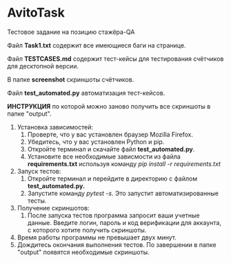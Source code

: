 # AvitoTask

Тестовое задание на позицию стажёра-QA

Файл **Task1.txt** содержит все имеющиеся баги на странице.

Файл **TESTCASES.md** содержит тест-кейсы для тестирования счётчиков для десктопной версии.

В папке **screenshot** скриншоты счётчиков.

Файл **test_automated.py** автоматизация тест-кейсов.

**ИНСТРУКЦИЯ** по которой можно заново получить все скриншоты в папке "output".

1. Установка зависимостей:
   1. Проверте, что у вас установлен браузер Mozilla Firefox.
   2. Убедитесь, что у вас установлен Python и pip.
   3. Откройте терминал и скачайте файл **test_automated.py**.
   4. Установите все необходимые зависмости из файла **requirements.txt** используя команду *pip install -r requirements.txt*
2. Запуск тестов:
    1. Откройте терминал и перейдите в директорию с файлом **test_automated.py.**
    2. Запустите команду *pytest -s*. Это запустит автоматизированные тесты.
3. Получение скриншотов:
   1. После запуска тестов программа запросит ваши учетные данные. Введите логин, пароль и код верификации для аккаунта, с которого хотите получить скриншоты.
4. Время работы программы не превышает двух минут.
5. Дождитесь окончания выполнения тестов. По завершении в папке "output" появятся необходимые скриншоты.

